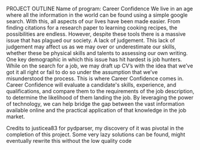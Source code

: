 PROJECT OUTLINE 
Name of program: Career Confidence 
We live in an age where all the information in the world can be found using a simple google search. With this, all aspects of our lives have been made easier. From finding citations for a research paper to learning cooking recipes, the possibilities are endless. However, despite these tools there is a massive issue that has plagued our society. A lack of judgement. This lack of judgement may affect us as we may over or underestimate our skills, whether these be physical skills and talents to assessing our own writing. One key demographic in which this issue has hit hardest is job hunters. While on the search for a job, we may draft up CV’s with the idea that we’ve got it all right or fail to do so under the assumption that we’ve misunderstood the process. This is where Career Confidence comes in. Career Confidence will evaluate a candidate's skills, experience, and qualifications, and compare them to the requirements of the job description, to determine the likelihood of them landing the job. By leveraging the power of technology, we can help bridge the gap between the vast information available online and the practical application of that knowledge in the job market. 

Credits to justicea83 for pydparser, my discovery of it was pivotal in the completion of this project.
Some very lazy solutions can be found, might eventually rewrite this without the low quality code
